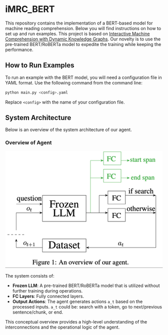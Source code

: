 # iMRC_BERT

This repository contains the implementation of a BERT-based model for machine reading comprehension. Below you will find instructions on how to set up and run examples. This project is based on [Interactive Machine Comprehension with Dynamic Knowledge Graphs](https://arxiv.org/pdf/2109.00077). Our novelty is to use the pre-trained BERT/RoBERTa model to expedite the training while keeping the performance.


## How to Run Examples

To run an example with the BERT model, you will need a configuration file in YAML format. Use the following command from the command line:

```bash
python main.py <config>.yaml
```
Replace `<config>` with the name of your configuration file.

## System Architecture

Below is an overview of the system architecture of our agent.

### Overview of Agent
![Agent Overview](/utils/image.png)

The system consists of:
- **Frozen LLM**: A pre-trained BERT/RoBERTa model that is utilized without further training during operations.
- **FC Layers**: Fully connected layers.
- **Output Actions**: The agent generates actions `a_t` based on the processed inputs. `a_t` could be: search with a token, go to next/previous sentence/chunk, or end. 

This conceptual overview provides a high-level understanding of the interconnections and the operational logic of the agent.
